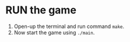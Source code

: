 # RUN the game
1. Open-up the terminal and run command `make`.
2. Now start the game using `./main`.